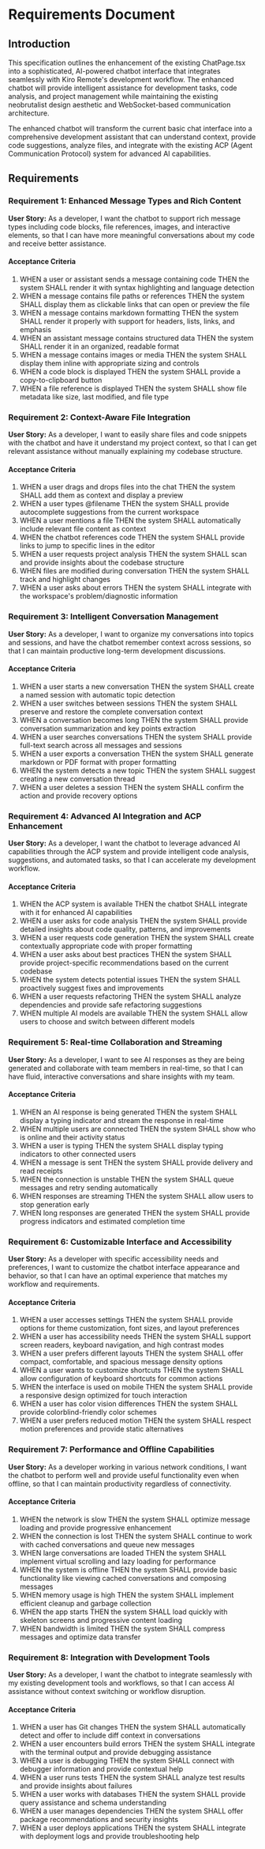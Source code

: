 # Requirements Document

## Introduction

This specification outlines the enhancement of the existing ChatPage.tsx into a sophisticated, AI-powered chatbot interface that integrates seamlessly with Kiro Remote's development workflow. The enhanced chatbot will provide intelligent assistance for development tasks, code analysis, and project management while maintaining the existing neobrutalist design aesthetic and WebSocket-based communication architecture.

The enhanced chatbot will transform the current basic chat interface into a comprehensive development assistant that can understand context, provide code suggestions, analyze files, and integrate with the existing ACP (Agent Communication Protocol) system for advanced AI capabilities.

## Requirements

### Requirement 1: Enhanced Message Types and Rich Content

**User Story:** As a developer, I want the chatbot to support rich message types including code blocks, file references, images, and interactive elements, so that I can have more meaningful conversations about my code and receive better assistance.

#### Acceptance Criteria

1. WHEN a user or assistant sends a message containing code THEN the system SHALL render it with syntax highlighting and language detection
2. WHEN a message contains file paths or references THEN the system SHALL display them as clickable links that can open or preview the file
3. WHEN a message contains markdown formatting THEN the system SHALL render it properly with support for headers, lists, links, and emphasis
4. WHEN an assistant message contains structured data THEN the system SHALL render it in an organized, readable format
5. WHEN a message contains images or media THEN the system SHALL display them inline with appropriate sizing and controls
6. WHEN a code block is displayed THEN the system SHALL provide a copy-to-clipboard button
7. WHEN a file reference is displayed THEN the system SHALL show file metadata like size, last modified, and file type

### Requirement 2: Context-Aware File Integration

**User Story:** As a developer, I want to easily share files and code snippets with the chatbot and have it understand my project context, so that I can get relevant assistance without manually explaining my codebase structure.

#### Acceptance Criteria

1. WHEN a user drags and drops files into the chat THEN the system SHALL add them as context and display a preview
2. WHEN a user types @filename THEN the system SHALL provide autocomplete suggestions from the current workspace
3. WHEN a user mentions a file THEN the system SHALL automatically include relevant file content as context
4. WHEN the chatbot references code THEN the system SHALL provide links to jump to specific lines in the editor
5. WHEN a user requests project analysis THEN the system SHALL scan and provide insights about the codebase structure
6. WHEN files are modified during conversation THEN the system SHALL track and highlight changes
7. WHEN a user asks about errors THEN the system SHALL integrate with the workspace's problem/diagnostic information

### Requirement 3: Intelligent Conversation Management

**User Story:** As a developer, I want to organize my conversations into topics and sessions, and have the chatbot remember context across sessions, so that I can maintain productive long-term development discussions.

#### Acceptance Criteria

1. WHEN a user starts a new conversation THEN the system SHALL create a named session with automatic topic detection
2. WHEN a user switches between sessions THEN the system SHALL preserve and restore the complete conversation context
3. WHEN a conversation becomes long THEN the system SHALL provide conversation summarization and key points extraction
4. WHEN a user searches conversations THEN the system SHALL provide full-text search across all messages and sessions
5. WHEN a user exports a conversation THEN the system SHALL generate markdown or PDF format with proper formatting
6. WHEN the system detects a new topic THEN the system SHALL suggest creating a new conversation thread
7. WHEN a user deletes a session THEN the system SHALL confirm the action and provide recovery options

### Requirement 4: Advanced AI Integration and ACP Enhancement

**User Story:** As a developer, I want the chatbot to leverage advanced AI capabilities through the ACP system and provide intelligent code analysis, suggestions, and automated tasks, so that I can accelerate my development workflow.

#### Acceptance Criteria

1. WHEN the ACP system is available THEN the chatbot SHALL integrate with it for enhanced AI capabilities
2. WHEN a user asks for code analysis THEN the system SHALL provide detailed insights about code quality, patterns, and improvements
3. WHEN a user requests code generation THEN the system SHALL create contextually appropriate code with proper formatting
4. WHEN a user asks about best practices THEN the system SHALL provide project-specific recommendations based on the current codebase
5. WHEN the system detects potential issues THEN the system SHALL proactively suggest fixes and improvements
6. WHEN a user requests refactoring THEN the system SHALL analyze dependencies and provide safe refactoring suggestions
7. WHEN multiple AI models are available THEN the system SHALL allow users to choose and switch between different models

### Requirement 5: Real-time Collaboration and Streaming

**User Story:** As a developer, I want to see AI responses as they are being generated and collaborate with team members in real-time, so that I can have fluid, interactive conversations and share insights with my team.

#### Acceptance Criteria

1. WHEN an AI response is being generated THEN the system SHALL display a typing indicator and stream the response in real-time
2. WHEN multiple users are connected THEN the system SHALL show who is online and their activity status
3. WHEN a user is typing THEN the system SHALL display typing indicators to other connected users
4. WHEN a message is sent THEN the system SHALL provide delivery and read receipts
5. WHEN the connection is unstable THEN the system SHALL queue messages and retry sending automatically
6. WHEN responses are streaming THEN the system SHALL allow users to stop generation early
7. WHEN long responses are generated THEN the system SHALL provide progress indicators and estimated completion time

### Requirement 6: Customizable Interface and Accessibility

**User Story:** As a developer with specific accessibility needs and preferences, I want to customize the chatbot interface appearance and behavior, so that I can have an optimal experience that matches my workflow and requirements.

#### Acceptance Criteria

1. WHEN a user accesses settings THEN the system SHALL provide options for theme customization, font sizes, and layout preferences
2. WHEN a user has accessibility needs THEN the system SHALL support screen readers, keyboard navigation, and high contrast modes
3. WHEN a user prefers different layouts THEN the system SHALL offer compact, comfortable, and spacious message density options
4. WHEN a user wants to customize shortcuts THEN the system SHALL allow configuration of keyboard shortcuts for common actions
5. WHEN the interface is used on mobile THEN the system SHALL provide a responsive design optimized for touch interaction
6. WHEN a user has color vision differences THEN the system SHALL provide colorblind-friendly color schemes
7. WHEN a user prefers reduced motion THEN the system SHALL respect motion preferences and provide static alternatives

### Requirement 7: Performance and Offline Capabilities

**User Story:** As a developer working in various network conditions, I want the chatbot to perform well and provide useful functionality even when offline, so that I can maintain productivity regardless of connectivity.

#### Acceptance Criteria

1. WHEN the network is slow THEN the system SHALL optimize message loading and provide progressive enhancement
2. WHEN the connection is lost THEN the system SHALL continue to work with cached conversations and queue new messages
3. WHEN large conversations are loaded THEN the system SHALL implement virtual scrolling and lazy loading for performance
4. WHEN the system is offline THEN the system SHALL provide basic functionality like viewing cached conversations and composing messages
5. WHEN memory usage is high THEN the system SHALL implement efficient cleanup and garbage collection
6. WHEN the app starts THEN the system SHALL load quickly with skeleton screens and progressive content loading
7. WHEN bandwidth is limited THEN the system SHALL compress messages and optimize data transfer

### Requirement 8: Integration with Development Tools

**User Story:** As a developer, I want the chatbot to integrate seamlessly with my existing development tools and workflows, so that I can access AI assistance without context switching or workflow disruption.

#### Acceptance Criteria

1. WHEN a user has Git changes THEN the system SHALL automatically detect and offer to include diff context in conversations
2. WHEN a user encounters build errors THEN the system SHALL integrate with the terminal output and provide debugging assistance
3. WHEN a user is debugging THEN the system SHALL connect with debugger information and provide contextual help
4. WHEN a user runs tests THEN the system SHALL analyze test results and provide insights about failures
5. WHEN a user works with databases THEN the system SHALL provide query assistance and schema understanding
6. WHEN a user manages dependencies THEN the system SHALL offer package recommendations and security insights
7. WHEN a user deploys applications THEN the system SHALL integrate with deployment logs and provide troubleshooting help